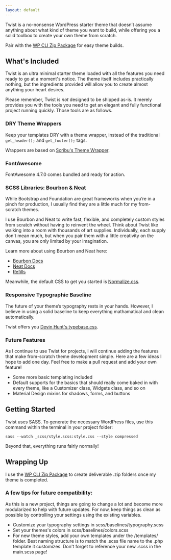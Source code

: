 ```yaml
---
layout: default
---
```


Twist is a no-nonsense WordPress starter theme that doesn’t assume anything about what kind of theme you want to build, while offering you a solid toolbox to create your own theme from scratch.

Pair with the [WP CLI Zip Package](https://github.com/annedorko/zip-package) for easy theme builds.

## What's Included

Twist is an ultra minimal starter theme loaded with all the features you need ready to go at a moment's notice. The theme itself includes practically nothing, but the ingredients provided will allow you to create almost anything your heart desires.

Please remember, Twist is _not_ designed to be shipped as-is. It merely provides you with the tools you need to get an elegant and fully functional project running quickly. Those tools are as follows.

### DRY Theme Wrappers

Keep your templates DRY with a theme wrapper, instead of the traditional `get_header();` and `get_footer();` tags.

Wrappers are based on [Scribu's Theme Wrapper](http://scribu.net/wordpress/theme-wrappers.html).

### FontAwesome

FontAwesome 4.7.0 comes bundled and ready for action.

### SCSS Libraries: Bourbon & Neat

While Bootstrap and Foundation are great frameworks when you’re in a pinch for production, I usually find they are a little much for my from-scratch themes.

I use Bourbon and Neat to write fast, flexible, and completely custom styles from scratch without having to reinvent the wheel. Think about Twist like walking into a room with thousands of art supplies. Individually, each supply don't mean much, but when you pair them with a little creativity on the canvas, you are only limited by your imagination.

Learn more about using Bourbon and Neat here:

* [Bourbon Docs](http://bourbon.io/docs/)
* [Neat Docs](http://thoughtbot.github.io/neat-docs/latest/)
* [Refills](http://refills.bourbon.io/)

Meanwhile, the default CSS to get you started is [Normalize.css](https://necolas.github.io/normalize.css/).

### Responsive Typographic Baseline

The future of your theme’s typography rests in your hands. However, I believe in using a solid baseline to keep everything mathamatical and clean automatically.

Twist offers you [Devin Hunt's typebase.css](https://github.com/devinhunt/typebase.css/blob/master/src/typebase.sass).

### Future Features

As I continue to use Twist for projects, I will continue adding the features that make from-scratch theme development simple. Here are a few ideas I hope to add one day. Feel free to make a pull request and add your own feature!

* Some more basic templating included
* Default supports for the basics that should really come baked in with every theme, like a Customizer class, Widgets class, and so on
* Material Design mixins for shadows, forms, and buttons

## Getting Started

Twist uses SASS. To generate the necessary WordPress files, use this command within the terminal in your project folder: 

`sass --watch _scss/style.scss:style.css --style compressed`

Beyond that, everything runs fairly normally!

## Wrapping Up

I use the [WP CLI Zip Package](https://github.com/annedorko/zip-package) to create deliverable .zip folders once my theme is completed.

### A few tips for future compatibility:

As this is a new project, things are going to change a lot and become more modularized to help with future updates. For now, keep things as clean as possible by controlling your settings using the existing variables.

* Customize your typography settings in scss/baselines/typography.scss
* Set your themes's colors in scss/baselines/colors.scss
* For new theme styles, add your own templates under the /templates/ folder. Best naming structure is to match the .scss file name to the .php template it customizes. Don't forget to reference your new .scss in the main.scss page!
